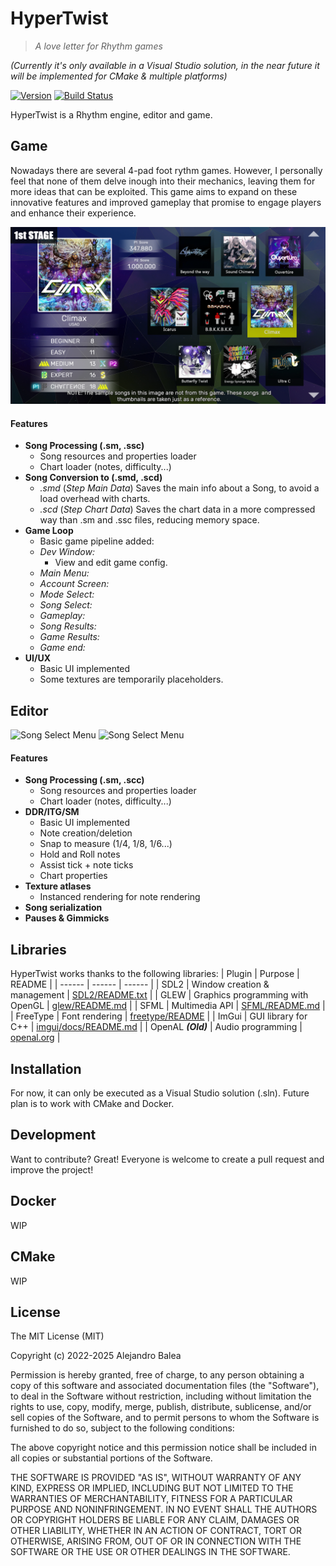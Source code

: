 # HyperTwist

> _A love letter for Rhythm games_

*(Currently it's only available in a Visual Studio solution, in the near future it will be implemented for CMake & multiple platforms)*

[![Version]( https://img.shields.io/badge/version-0.1.0-blue)](https://github.com/alejandro3alea/HyperTwist/)  [![Build Status](https://github.com/alejandro3alea/HyperTwist/actions/workflows/c-cpp.yml/badge.svg)](https://github.com/alejandro3alea/HyperTwist/) 

HyperTwist is a Rhythm engine, editor and game.


## Game
Nowadays there are several 4-pad foot rythm games. However, I personally feel that none of them delve inough into their mechanics, leaving them for more ideas that can be exploited. This game aims to expand on these innovative features and improved gameplay that promise to engage players and enhance their experience.

![Song Select Menu](https://github.com/Alejandro3alea/HyperTwist/blob/main/Game/data/engine/texture/SongSelect/Reference.png?raw=true)


#### Features
- **Song Processing (.sm, .ssc)**
    - Song resources and properties loader
    - Chart loader (notes, difficulty...)
- **Song Conversion to (.smd, .scd)**
    - *.smd* (*Step Main Data*) Saves the main info about a Song, to avoid a load overhead with charts.
    - *.scd* (*Step Chart Data*) Saves the chart data in a more compressed way than .sm and .ssc files, reducing memory space.
- **Game Loop**
    - Basic game pipeline added:
    - *Dev Window:*
        - View and edit game config.
    - *Main Menu:*
    - *Account Screen:*
    - *Mode Select:*
    - *Song Select:*
    - *Gameplay:*
    - *Song Results:*
    - *Game Results:*
    - *Game end:*
- **UI/UX**
    - Basic UI implemented
    - Some textures are temporarily placeholders.


## Editor
![Song Select Menu](https://www.alejandrobalea.com/wp-content/uploads/2023/10/King.png)
![Song Select Menu](https://www.alejandrobalea.com/wp-content/uploads/2023/10/King.png)


#### Features
- **Song Processing (.sm, .scc)**
    - Song resources and properties loader
    - Chart loader (notes, difficulty...)
- **DDR/ITG/SM**
    - Basic UI implemented
    - Note creation/deletion
    - Snap to measure (1/4, 1/8, 1/6...)
    - Hold and Roll notes
    - Assist tick + note ticks
    - Chart properties
- **Texture atlases**
    - Instanced rendering for note rendering
- **Song serialization**
- **Pauses & Gimmicks**


## Libraries

HyperTwist works thanks to the following libraries:
| Plugin | Purpose | README |
| ------ | ------ | ------ |
| SDL2 | Window creation & management | [SDL2/README.txt](https://github.com/davidsiaw/SDL2/blob/master/README.txt) |
| GLEW | Graphics programming with OpenGL | [glew/README.md](https://github.com/nigels-com/glew/blob/master/README.md) |
| SFML | Multimedia API | [SFML/README.md](https://github.com/SFML/SFML/blob/master/readme.md) |
| FreeType | Font rendering | [freetype/README](https://github.com/freetype/freetype/blob/master/README) |
| ImGui | GUI library for C++ | [imgui/docs/README.md](https://github.com/ocornut/imgui/blob/master/docs/README.md) |
| OpenAL ***(Old)*** | Audio programming | [openal.org](https://www.openal.org/) |



## Installation

For now, it can only be executed as a Visual Studio solution (.sln). Future plan is to work with CMake and Docker.


## Development

Want to contribute? Great! Everyone is welcome to create a pull request and improve the project!


## Docker

WIP


## CMake

WIP


## License

The MIT License (MIT)

Copyright (c) 2022-2025 Alejandro Balea

Permission is hereby granted, free of charge, to any person obtaining a copy
of this software and associated documentation files (the "Software"), to deal
in the Software without restriction, including without limitation the rights
to use, copy, modify, merge, publish, distribute, sublicense, and/or sell
copies of the Software, and to permit persons to whom the Software is
furnished to do so, subject to the following conditions:

The above copyright notice and this permission notice shall be included in
all copies or substantial portions of the Software.

THE SOFTWARE IS PROVIDED "AS IS", WITHOUT WARRANTY OF ANY KIND, EXPRESS OR
IMPLIED, INCLUDING BUT NOT LIMITED TO THE WARRANTIES OF MERCHANTABILITY,
FITNESS FOR A PARTICULAR PURPOSE AND NONINFRINGEMENT. IN NO EVENT SHALL THE
AUTHORS OR COPYRIGHT HOLDERS BE LIABLE FOR ANY CLAIM, DAMAGES OR OTHER
LIABILITY, WHETHER IN AN ACTION OF CONTRACT, TORT OR OTHERWISE, ARISING FROM,
OUT OF OR IN CONNECTION WITH THE SOFTWARE OR THE USE OR OTHER DEALINGS IN
THE SOFTWARE.
